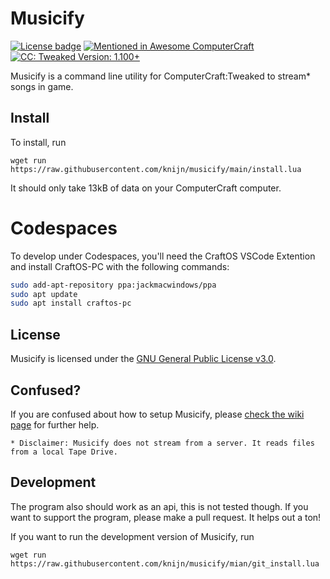 # Musicify

[![License badge](https://img.shields.io/github/license/RubenHetKonijn/musicify?style=flat-square)](https://github.com/knijn/musicify/blob/main/LICENSE)
[![Mentioned in Awesome ComputerCraft](https://awesome.re/mentioned-badge-flat.svg)](https://github.com/tomodachi94/awesome-computercraft)
[![CC: Tweaked Version: 1.100+](https://img.shields.io/badge/CC:%20tweaked-1.100+-green?style=flat-square&logo=GNOME%20Terminal)](https://tweaked.cc/)

Musicify is a command line utility for ComputerCraft:Tweaked to stream\* songs in game.

## Install

To install, run

```shell
wget run https://raw.githubusercontent.com/knijn/musicify/main/install.lua
```

It should only take 13kB of data on your ComputerCraft computer.

# Codespaces

To develop under Codespaces, you'll need the CraftOS VSCode Extention and install CraftOS-PC with the following commands:
```sh
sudo add-apt-repository ppa:jackmacwindows/ppa
sudo apt update
sudo apt install craftos-pc
```

## License

Musicify is licensed under the [GNU General Public License v3.0](LICENSE).

## Confused?

If you are confused about how to setup Musicify, please [check the wiki page](https://github.com/knijn/musicify/wiki/Setup-Musicify) for further help.

`* Disclaimer: Musicify does not stream from a server. It reads files from a local Tape Drive.`

## Development

The program also should work as an api, this is not tested though.
If you want to support the program, please make a pull request. It helps out a ton!

If you want to run the development version of Musicify, run

```shell
wget run https://raw.githubusercontent.com/knijn/musicify/mian/git_install.lua
```
